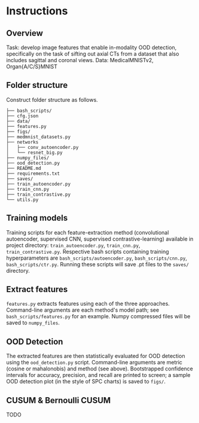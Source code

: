 # Instructions
## Overview
Task: develop image features that enable in-modality OOD detection, specifically on the task of sifting out axial CTs from a dataset that also includes sagittal and coronal views.
Data: MedicalMNISTv2, Organ{A/C/S}MNIST
## Folder structure
Construct folder structure as follows.
```
├── bash_scripts/
├── cfg.json
├── data/
├── features.py
├── figs/
├── medmnist_datasets.py
├── networks
│   ├── conv_autoencoder.py
│   └── resnet_big.py
├── numpy_files/
├── ood_detection.py
├── README.md
├── requirements.txt
├── saves/
├── train_autoencoder.py
├── train_cnn.py
├── train_contrastive.py
└── utils.py
```
## Training models
Training scripts for each feature-extraction method (convolutional autoencoder, supervised CNN, supervised contrastive-learning) available in project directory: ```train_autoencoder.py```, ```train_cnn.py```, ```train_contrastive.py```. Respective bash scripts containing training hyperparameters are ```bash_scripts/autoencoder.py```, ```bash_scripts/cnn.py```, ```bash_scripts/ctr.py```. Running these scripts will save .pt files to the ```saves/``` directory.
## Extract features
```features.py``` extracts features using each of the three approaches. Command-line arguments are each method's model path; see ```bash_scripts/features.py``` for an example. Numpy compressed files will be saved to ```numpy_files```.
## OOD Detection
The extracted features are then statistically evaluated for OOD detection using the ```ood_detection.py``` script. Command-line arguments are metric (cosine or mahalonobis) and method (see above). Bootstrapped confidence intervals for accuracy, precision, and recall are printed to screen; a sample OOD detection plot (in the style of SPC charts) is saved to ```figs/```.
## CUSUM & Bernoulli CUSUM
TODO